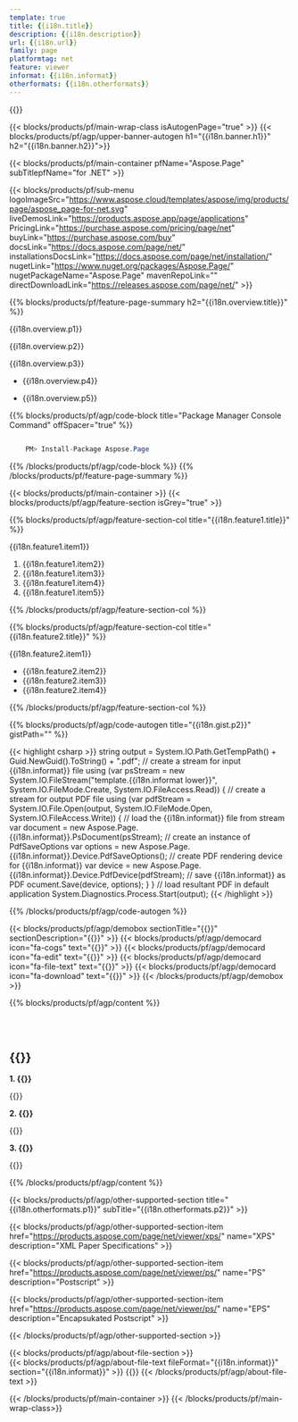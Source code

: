 ```yaml
---
template: true
title: {{i18n.title}}
description: {{i18n.description}}
url: {{i18n.url}}
family: page
platformtag: net
feature: viewer
informat: {{i18n.informat}}
otherformats: {{i18n.otherformats}}
---
```


{{<meta path="/{{lang}}/meta/viewer/default.md" section="faqchild">}}

{{< blocks/products/pf/main-wrap-class isAutogenPage="true" >}}
{{< blocks/products/pf/agp/upper-banner-autogen h1="{{i18n.banner.h1}}" h2="{{i18n.banner.h2}}">}}

{{< blocks/products/pf/main-container pfName="Aspose.Page" subTitlepfName="for .NET" >}}

{{< blocks/products/pf/sub-menu logoImageSrc="https://www.aspose.cloud/templates/aspose/img/products/page/aspose_page-for-net.svg" liveDemosLink="https://products.aspose.app/page/applications" PricingLink="https://purchase.aspose.com/pricing/page/net" buyLink="https://purchase.aspose.com/buy" docsLink="https://docs.aspose.com/page/net/" installationsDocsLink="https://docs.aspose.com/page/net/installation/" nugetLink="https://www.nuget.org/packages/Aspose.Page/" nugetPackageName="Aspose.Page" mavenRepoLink="" directDownloadLink="https://releases.aspose.com/page/net/" >}}

{{% blocks/products/pf/feature-page-summary h2="{{i18n.overview.title}}" %}}

<p>{{i18n.overview.p1}}</p>
<p>{{i18n.overview.p2}}</p>
<p>{{i18n.overview.p3}}</p>

-  <p>{{i18n.overview.p4}}</p>
-  <p>{{i18n.overview.p5}}</p>

{{% blocks/products/pf/agp/code-block title="Package Manager Console Command" offSpacer="true" %}}

```cs

    PM> Install-Package Aspose.Page

```

{{% /blocks/products/pf/agp/code-block %}}
{{% /blocks/products/pf/feature-page-summary %}}


{{< blocks/products/pf/main-container >}}
{{< blocks/products/pf/agp/feature-section isGrey="true" >}}

{{% blocks/products/pf/agp/feature-section-col title="{{i18n.feature1.title}}" %}}

<p>{{i18n.feature1.item1}}</p>

1. {{i18n.feature1.item2}}
2. {{i18n.feature1.item3}}
3. {{i18n.feature1.item4}}
4. {{i18n.feature1.item5}}

{{% /blocks/products/pf/agp/feature-section-col %}}


{{% blocks/products/pf/agp/feature-section-col title="{{i18n.feature2.title}}" %}}

<p>{{i18n.feature2.item1}}</p>

-  {{i18n.feature2.item2}}
-  {{i18n.feature2.item3}}
-  {{i18n.feature2.item4}}

{{% /blocks/products/pf/agp/feature-section-col %}}


{{% blocks/products/pf/agp/code-autogen title="{{i18n.gist.p2}}" gistPath="" %}}

{{< highlight csharp >}}
    string output = System.IO.Path.GetTempPath() + Guid.NewGuid().ToString() + ".pdf";
    // create a stream for input {{i18n.informat}} file
    using (var psStream = new System.IO.FileStream("template.{{i18n.informat lower}}", System.IO.FileMode.Create, System.IO.FileAccess.Read))
    {
        // create a stream for output PDF file
        using (var pdfStream = System.IO.File.Open(output, System.IO.FileMode.Open, System.IO.FileAccess.Write))
        {
            // load the {{i18n.informat}} file from stream
            var document = new Aspose.Page.{{i18n.informat}}.PsDocument(psStream);
            // create an instance of PdfSaveOptions
            var options = new Aspose.Page.{{i18n.informat}}.Device.PdfSaveOptions();
            // create PDF rendering device for {{i18n.informat}}
            var device = new Aspose.Page.{{i18n.informat}}.Device.PdfDevice(pdfStream);
            // save {{i18n.informat}} as PDF
            ocument.Save(device, options);
        }
    }
    // load resultant PDF in default application
    System.Diagnostics.Process.Start(output);
{{< /highlight >}} 

{{% /blocks/products/pf/agp/code-autogen %}}

{{< blocks/products/pf/agp/demobox sectionTitle="{{<import path="/{{lang}}/partials/_content.md" section="widgetbackupview.title">}}" sectionDescription="{{<import path="/{{lang}}/partials/_content.md" section="widgetbackupview.overview">}}" >}}
        {{< blocks/products/pf/agp/democard icon="fa-cogs" text="{{<import path="/{{lang}}/partials/_content.md" section="widgetbackupview.p1">}}" >}}
        {{< blocks/products/pf/agp/democard icon="fa-edit" text="{{<import path="/{{lang}}/partials/_content.md" section="widgetbackupview.p2">}}" >}}
        {{< blocks/products/pf/agp/democard icon="fa-file-text" text="{{<import path="/{{lang}}/partials/_content.md" section="widgetbackupview.p3">}}" >}}
        {{< blocks/products/pf/agp/democard icon="fa-download" text="{{<import path="/{{lang}}/partials/_content.md" section="widgetbackupview.p4">}}" >}}
{{< /blocks/products/pf/agp/demobox >}}

{{% blocks/products/pf/agp/content %}}

<br><br>

<h2>{{<import path="/{{lang}}/partials/_faqs.md" section="faq-viewer-child.h2">}}</h2>

<b>1. {{<import path="/{{lang}}/partials/_faqs.md" section="faq-viewer-child.Q1">}}</b>

{{<import path="/{{lang}}/partials/_faqs.md" section="faq-viewer-child.A1">}}

<b>2. {{<import path="/{{lang}}/partials/_faqs.md" section="faq-viewer-child.Q2">}}</b>

{{<import path="/{{lang}}/partials/_faqs.md" section="faq-viewer-child.A2">}}

<b>3. {{<import path="/{{lang}}/partials/_faqs.md" section="faq-viewer-child.Q3">}}</b>

{{<import path="/{{lang}}/partials/_faqs.md" section="faq-viewer-child.A3">}}

{{% /blocks/products/pf/agp/content %}}


{{< blocks/products/pf/agp/other-supported-section title="{{i18n.otherformats.p1}}" subTitle="{{i18n.otherformats.p2}}" >}}

{{< blocks/products/pf/agp/other-supported-section-item href="https://products.aspose.com/page/net/viewer/xps/" name="XPS" description="XML Paper Specifications" >}}

{{< blocks/products/pf/agp/other-supported-section-item href="https://products.aspose.com/page/net/viewer/ps/" name="PS" description="Postscript" >}}

{{< blocks/products/pf/agp/other-supported-section-item href="https://products.aspose.com/page/net/viewer/ps/" name="EPS" description="Encapsukated Postscript" >}}

{{< /blocks/products/pf/agp/other-supported-section >}}


{{< blocks/products/pf/agp/about-file-section >}}     
{{< blocks/products/pf/agp/about-file-text fileFormat="{{i18n.informat}}" section="{{i18n.informat}}" >}}
{{<import path="/{{lang}}/partials/_formats.md" section="{{i18n.informat}}">}}
{{< /blocks/products/pf/agp/about-file-text >}}

{{< /blocks/products/pf/main-container >}}
{{< /blocks/products/pf/main-wrap-class>}} 